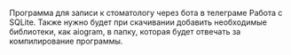 Программа для записи к стоматологу через бота в телеграме
Работа с SQLite. Также нужно будет при скачивании добавить необходимые библиотеки, как aiogram, в папку, которая будет отвечать за компилирование программы.
